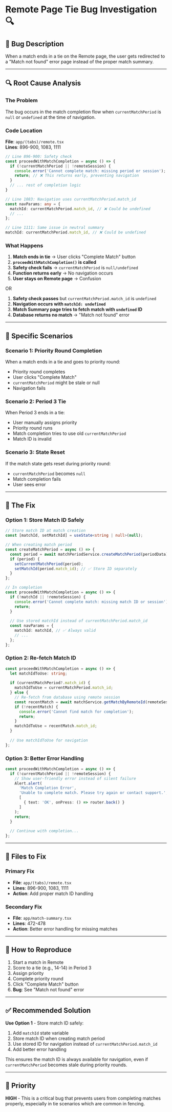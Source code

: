 # Remote Page Tie Bug Investigation 🔍

## 🐛 **Bug Description**

When a match ends in a tie on the Remote page, the user gets redirected to a "Match not found" error page instead of the proper match summary.

---

## 🔍 **Root Cause Analysis**

### **The Problem**

The bug occurs in the match completion flow when `currentMatchPeriod` is `null` or `undefined` at the time of navigation.

### **Code Location**

**File**: `app/(tabs)/remote.tsx`  
**Lines**: 896-900, 1083, 1111

```typescript
// Line 896-900: Safety check
const proceedWithMatchCompletion = async () => {
  if (!currentMatchPeriod || !remoteSession) {
    console.error('Cannot complete match: missing period or session');
    return; // ❌ This returns early, preventing navigation
  }
  // ... rest of completion logic
}

// Line 1083: Navigation uses currentMatchPeriod.match_id
const navParams: any = {
  matchId: currentMatchPeriod.match_id, // ❌ Could be undefined
  // ...
};

// Line 1111: Same issue in neutral summary
matchId: currentMatchPeriod.match_id, // ❌ Could be undefined
```

### **What Happens**

1. **Match ends in tie** → User clicks "Complete Match" button
2. **`proceedWithMatchCompletion()` is called**
3. **Safety check fails** → `currentMatchPeriod` is `null/undefined`
4. **Function returns early** → No navigation occurs
5. **User stays on Remote page** → Confusion

OR

1. **Safety check passes** but `currentMatchPeriod.match_id` is `undefined`
2. **Navigation occurs with `matchId: undefined`**
3. **Match Summary page tries to fetch match with `undefined` ID**
4. **Database returns no match** → "Match not found" error

---

## 🎯 **Specific Scenarios**

### **Scenario 1: Priority Round Completion**
When a match ends in a tie and goes to priority round:
- Priority round completes
- User clicks "Complete Match" 
- `currentMatchPeriod` might be stale or null
- Navigation fails

### **Scenario 2: Period 3 Tie**
When Period 3 ends in a tie:
- User manually assigns priority
- Priority round runs
- Match completion tries to use old `currentMatchPeriod`
- Match ID is invalid

### **Scenario 3: State Reset**
If the match state gets reset during priority round:
- `currentMatchPeriod` becomes `null`
- Match completion fails
- User sees error

---

## 🔧 **The Fix**

### **Option 1: Store Match ID Safely**

```typescript
// Store match ID at match creation
const [matchId, setMatchId] = useState<string | null>(null);

// When creating match period
const createMatchPeriod = async () => {
  const period = await matchPeriodService.createMatchPeriod(periodData);
  if (period) {
    setCurrentMatchPeriod(period);
    setMatchId(period.match_id); // ✅ Store ID separately
  }
};

// In completion
const proceedWithMatchCompletion = async () => {
  if (!matchId || !remoteSession) {
    console.error('Cannot complete match: missing match ID or session');
    return;
  }
  
  // Use stored matchId instead of currentMatchPeriod.match_id
  const navParams = {
    matchId: matchId, // ✅ Always valid
    // ...
  };
};
```

### **Option 2: Re-fetch Match ID**

```typescript
const proceedWithMatchCompletion = async () => {
  let matchIdToUse: string;
  
  if (currentMatchPeriod?.match_id) {
    matchIdToUse = currentMatchPeriod.match_id;
  } else {
    // Re-fetch from database using remote session
    const recentMatch = await matchService.getMatchByRemoteId(remoteSession.remote_id);
    if (!recentMatch) {
      console.error('Cannot find match for completion');
      return;
    }
    matchIdToUse = recentMatch.match_id;
  }
  
  // Use matchIdToUse for navigation
};
```

### **Option 3: Better Error Handling**

```typescript
const proceedWithMatchCompletion = async () => {
  if (!currentMatchPeriod || !remoteSession) {
    // Show user-friendly error instead of silent failure
    Alert.alert(
      'Match Completion Error',
      'Unable to complete match. Please try again or contact support.',
      [
        { text: 'OK', onPress: () => router.back() }
      ]
    );
    return;
  }
  
  // Continue with completion...
};
```

---

## 📍 **Files to Fix**

### **Primary Fix**
- **File**: `app/(tabs)/remote.tsx`
- **Lines**: 896-900, 1083, 1111
- **Action**: Add proper match ID handling

### **Secondary Fix**
- **File**: `app/match-summary.tsx`
- **Lines**: 472-478
- **Action**: Better error handling for missing matches

---

## 🧪 **How to Reproduce**

1. Start a match in Remote
2. Score to a tie (e.g., 14-14) in Period 3
3. Assign priority
4. Complete priority round
5. Click "Complete Match" button
6. **Bug**: See "Match not found" error

---

## ✅ **Recommended Solution**

**Use Option 1** - Store match ID safely:

1. Add `matchId` state variable
2. Store match ID when creating match period
3. Use stored ID for navigation instead of `currentMatchPeriod.match_id`
4. Add better error handling

This ensures the match ID is always available for navigation, even if `currentMatchPeriod` becomes stale during priority rounds.

---

## 🎯 **Priority**

**HIGH** - This is a critical bug that prevents users from completing matches properly, especially in tie scenarios which are common in fencing.

